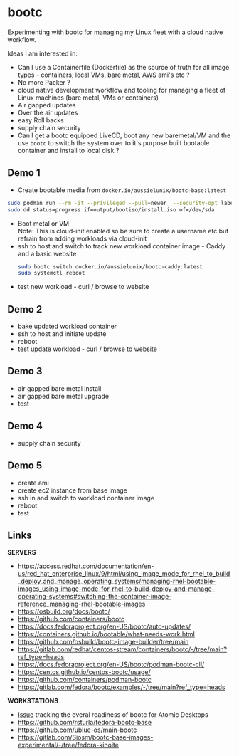 # bootc

Experimenting with bootc for managing my Linux fleet with a cloud native workflow.

Ideas I am interested in:

* Can I use a Containerfile (Dockerfile) as the source of truth for all image types - containers, local VMs, bare metal, AWS ami's etc ?
* No more Packer ?
* cloud native development workflow and tooling for managing a fleet of Linux machines (bare metal, VMs or containers)
* Air gapped updates
* Over the air updates
* easy Roll backs
* supply chain security
* Can I get a bootc equipped LiveCD, boot any new baremetal/VM and the use `bootc` to switch the system over to it's purpose built bootable container and install to local disk ?

## Demo 1

* Create bootable media from `docker.io/aussielunix/bootc-base:latest`
```bash
sudo podman run --rm -it --privileged --pull=newer  --security-opt label=type:unconfined_t -v $(pwd)/output:/output -v /var/lib/containers/storage:/var/lib/containers/storage quay.io/centos-bootc/bootc-image-builder:latest --rootfs ext4 --type iso --target-arch amd64 docker.io/aussielunix/bootc-base:latest
sudo dd status=progress if=output/bootiso/install.iso of=/dev/sda
```
* Boot metal or VM  
  Note: This is cloud-init enabled so be sure to create a username etc but refrain from adding workloads via cloud-init
* ssh to host and switch to track new workload container image - Caddy and a basic website
  ```bash
  sudo bootc switch docker.io/aussielunix/bootc-caddy:latest
  sudo systemctl reboot
  ```
* test new workload - curl / browse to website

## Demo 2

* bake updated workload container
* ssh to host and initiate update
* reboot
* test update workload - curl / browse to website

## Demo 3

* air gapped bare metal install
* air gapped bare metal upgrade
* test

## Demo 4

* supply chain security

## Demo 5

* create ami
* create ec2 instance from base image
* ssh in and switch to workload container image
* reboot
* test

## Links

**SERVERS**

* https://access.redhat.com/documentation/en-us/red_hat_enterprise_linux/9/html/using_image_mode_for_rhel_to_build_deploy_and_manage_operating_systems/managing-rhel-bootable-images_using-image-mode-for-rhel-to-build-deploy-and-manage-operating-systems#switching-the-container-image-reference_managing-rhel-bootable-images
* https://osbuild.org/docs/bootc/
* https://github.com/containers/bootc
* https://docs.fedoraproject.org/en-US/bootc/auto-updates/
* https://containers.github.io/bootable/what-needs-work.html
* https://github.com/osbuild/bootc-image-builder/tree/main
* https://gitlab.com/redhat/centos-stream/containers/bootc/-/tree/main?ref_type=heads
* https://docs.fedoraproject.org/en-US/bootc/podman-bootc-cli/
* https://centos.github.io/centos-bootc/usage/
* https://github.com/containers/podman-bootc
* https://gitlab.com/fedora/bootc/examples/-/tree/main?ref_type=heads

**WORKSTATIONS**

* [Issue](https://gitlab.com/Siosm/bootc-base-images-experimental/-/tree/fedora-kinoite) tracking the overal readiness of bootc for Atomic Desktops
* https://github.com/rsturla/fedora-bootc-base
* https://github.com/ublue-os/main-bootc
* https://gitlab.com/Siosm/bootc-base-images-experimental/-/tree/fedora-kinoite
